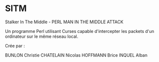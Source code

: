SITM
====

Stalker In The Middle - PERL MAN IN THE MIDDLE ATTACK

Un programme Perl utilisant Curses capable d'intercepter les packets
d'un ordinateur sur le même réseau local.

Crée par :

BUNLON Christie
CHATELAIN Nicolas
HOFFMANN Brice
INQUEL Alban
